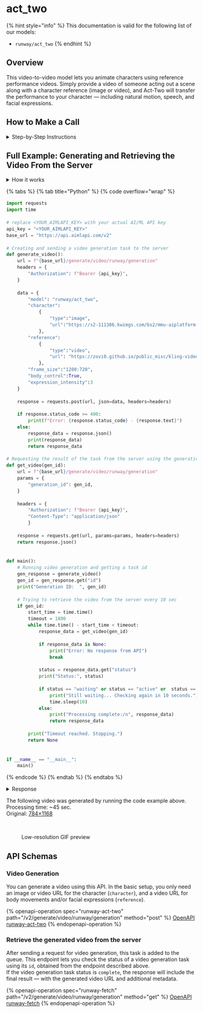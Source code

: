 # act\_two

{% hint style="info" %}
This documentation is valid for the following list of our models:

* `runway/act_two`
{% endhint %}

## Overview

This video-to-video model lets you animate characters using reference performance videos. Simply provide a video of someone acting out a scene along with a character reference (image or video), and Act-Two will transfer the performance to your character — including natural motion, speech, and facial expressions.

## How to Make a Call

<details>

<summary>Step-by-Step Instructions</summary>

### :digit\_one:  Setup You Can’t Skip

:black\_small\_square:  [**Create an Account**](https://aimlapi.com/app/sign-up): Visit the AI/ML API website and create an account (if you don’t have one yet).\
:black\_small\_square:  [**Generate an API Key**](https://aimlapi.com/app/keys): After logging in, navigate to your account dashboard and generate your API key. Ensure that key is enabled on UI.

### :digit\_two:  Copy the code example

At the bottom of this page, you'll find [a code example](act_two.md#full-example-generating-and-retrieving-the-video-from-the-server) that shows how to structure the request. Choose the code snippet in your preferred programming language and copy it into your development environment.

{% hint style="success" %}
Generating a video using this model involves sequentially calling two endpoints:&#x20;

* The first one is for creating and sending a video generation task to the server (returns a generation ID).
* The second one is for requesting the generated video from the server using the generation ID received from the first endpoint.&#x20;

The code example combines both endpoint calls.
{% endhint %}

### :digit\_three:  Modify the code example

:black\_small\_square:  Replace `<YOUR_AIMLAPI_KEY>` with your actual AI/ML API key from your account.\
:black\_small\_square:  Insert your instructions into the `prompt` field—this is what the model will do with the image.

### :digit\_four:  <sup><sub><mark style="background-color:yellow;">(Optional)<mark style="background-color:yellow;"><sub></sup> Adjust other optional parameters if needed

Only `character` and `reference` are required parameter for this model (and we’ve already filled it in for you in the example), but you can include optional parameters if needed to adjust the model’s behavior. Below, you can find the corresponding [API schema](act_two.md#api-schemas) ("Video Generation"), which lists all available parameters along with notes on how to use them.

### :digit\_five:  Run your modified code

Run your modified code in your development environment. Response time depends on various factors, but for simple prompts it rarely exceeds a minute.

{% hint style="success" %}
If you need a more detailed walkthrough for setting up your development environment and making a request step by step — feel free to use our [Quickstart guide](../../../quickstart/setting-up.md).
{% endhint %}

</details>

## Full Example: Generating and Retrieving the Video From the Server

<details>

<summary>How it works</summary>

As the character reference, we will use a scan of a famous Leonardo da Vinci painting. For the motion reference, we will use a video of a cheerful woman dancing, generated with the [kling-video/v1.6/pro/text-to-video](../kling-ai/v1.6-pro-text-to-video.md) model.

| Character reference image                                                                                       | Motion reference video                                                                                                                          |
| --------------------------------------------------------------------------------------------------------------- | ----------------------------------------------------------------------------------------------------------------------------------------------- |
| <div><figure><img src="../../../.gitbook/assets/mona-lisa.jpeg" alt=""><figcaption></figcaption></figure></div> | <p></p><div align="left"><figure><img src="../../../.gitbook/assets/runway-act-two-preview.gif" alt=""><figcaption></figcaption></figure></div> |

We combine both POST and GET methods above in one program: first it sends a video generation request to the server, then it checks for results every 10 seconds.

{% hint style="warning" %}
Don’t forget to replace `<YOUR_AIMLAPI_KEY>` with your actual AI/ML API key from your [API Key management page](https://aimlapi.com/app/keys/) — in **both** places in the code!
{% endhint %}

</details>

{% tabs %}
{% tab title="Python" %}
{% code overflow="wrap" %}
```python
import requests
import time

# replace <YOUR_AIMLAPI_KEY> with your actual AI/ML API key
api_key = "<YOUR_AIMLAPI_KEY>"
base_url = "https://api.aimlapi.com/v2"

# Creating and sending a video generation task to the server
def generate_video():
    url = f"{base_url}/generate/video/runway/generation"
    headers = {
        "Authorization": f"Bearer {api_key}", 
    }

    data = {
        "model": "runway/act_two",
        "character":
            {
                "type":"image",
                "url":"https://s2-111386.kwimgs.com/bs2/mmu-aiplatform-temp/kling/20240620/1.jpeg"
            },
        "reference":
            {
                "type":"video",
                "url": "https://zovi0.github.io/public_misc/kling-video-v1.6-pro-text-to-video-dancing-woman-output.mp4"
            },
        "frame_size":"1280:720",
        "body_control":True,
        "expression_intensity":3
    }

    response = requests.post(url, json=data, headers=headers)
    
    if response.status_code >= 400:
        print(f"Error: {response.status_code} - {response.text}")
    else:
        response_data = response.json()
        print(response_data)
        return response_data
    
# Requesting the result of the task from the server using the generation_id
def get_video(gen_id):
    url = f"{base_url}/generate/video/runway/generation"
    params = {
        "generation_id": gen_id,
    }
    
    headers = {
        "Authorization": f"Bearer {api_key}", 
        "Content-Type": "application/json"
        }

    response = requests.get(url, params=params, headers=headers)
    return response.json()


def main():
    # Running video generation and getting a task id
    gen_response = generate_video()
    gen_id = gen_response.get("id")
    print("Generation ID:  ", gen_id)

    # Trying to retrieve the video from the server every 10 sec
    if gen_id:
        start_time = time.time()
        timeout = 1800
        while time.time() - start_time < timeout:
            response_data = get_video(gen_id)

            if response_data is None:
                print("Error: No response from API")
                break
        
            status = response_data.get("status")
            print("Status:", status)

            if status == "waiting" or status == "active" or  status == "queued" or status == "generating":
                print("Still waiting... Checking again in 10 seconds.")
                time.sleep(10)
            else:
                print("Processing complete:/n", response_data)
                return response_data
   
        print("Timeout reached. Stopping.")
        return None     


if __name__ == "__main__":
    main()
```
{% endcode %}
{% endtab %}
{% endtabs %}

<details>

<summary>Response</summary>

{% code overflow="wrap" %}
```json5
{'id': 'dbf7a50e-87b2-4ba5-921f-f02fdb8f7cc6', 'status': 'queued'}
Generation ID:   dbf7a50e-87b2-4ba5-921f-f02fdb8f7cc6
Status: generating
Still waiting... Checking again in 10 seconds.
Status: generating
Still waiting... Checking again in 10 seconds.
Status: generating
Still waiting... Checking again in 10 seconds.
Status: generating
Still waiting... Checking again in 10 seconds.
Status: completed
Processing complete:/n {'id': 'dbf7a50e-87b2-4ba5-921f-f02fdb8f7cc6', 'status': 'completed', 'video': ['https://cdn.aimlapi.com/wolf/d462f7e3-bdc6-43ac-8c2a-ac2d61dea014.mp4?_jwt=eyJhbGciOiJIUzI1NiIsInR5cCI6IkpXVCJ9.eyJrZXlIYXNoIjoiNzZmNzY0NDRiZTViYWI2YyIsImJ1Y2tldCI6InJ1bndheS10YXNrLWFydGlmYWN0cyIsInN0YWdlIjoicHJvZCIsImV4cCI6MTc1NDc4NDAwMH0._q7rh2fmm7a16k7UHAnDh3aUOIy-fT8NJO3hP-KT4_s']}
```
{% endcode %}

</details>

The following video was generated by running the code example above. \
Processing time: \~45 sec. \
Original: [784×1168](https://drive.google.com/file/d/1QzqNY6tZdyDh1P5mn3_7QsAPOeoUqtYA/view?usp=sharing)&#x20;

<div align="left"><figure><img src="../../../.gitbook/assets/runway-act-two-preview (1).gif" alt=""><figcaption><p>Low-resolution GIF preview</p></figcaption></figure></div>

## API Schemas

### Video Generation

You can generate a video using this API. In the basic setup, you only need an image or video URL for the character (`character`), and a video URL for body movements and/or facial expressions (`reference`).

{% openapi-operation spec="runway-act-two" path="/v2/generate/video/runway/generation" method="post" %}
[OpenAPI runway-act-two](https://raw.githubusercontent.com/aimlapi/api-docs/refs/heads/main/docs/api-references/video-models/runway/act_two.json)
{% endopenapi-operation %}

### Retrieve the generated video from the server

After sending a request for video generation, this task is added to the queue. This endpoint lets you check the status of a video generation task using its `id`, obtained from the endpoint described above.\
If the video generation task status is `complete`, the response will include the final result — with the generated video URL and additional metadata.

{% openapi-operation spec="runway-fetch" path="/v2/generate/video/runway/generation" method="get" %}
[OpenAPI runway-fetch](https://raw.githubusercontent.com/aimlapi/api-docs/refs/heads/main/docs/api-references/video-models/runway/gen4_turbo-pair.json)
{% endopenapi-operation %}
